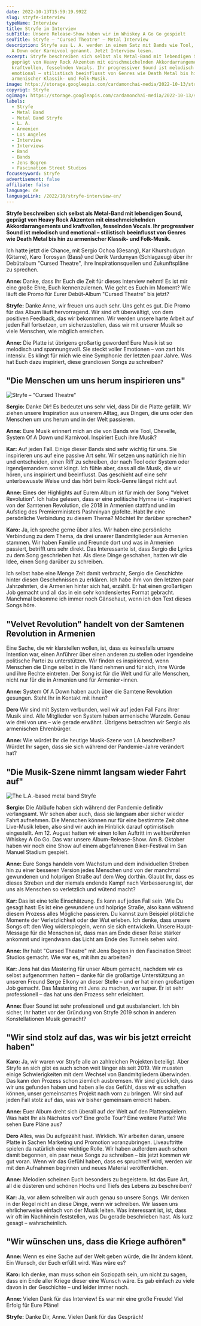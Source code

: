 ```yaml
---
date: 2022-10-13T15:59:19.992Z
slug: stryfe-interview
typeName: Interview
title: Stryfe im Interview
subTitle: Unsere Release-Show haben wir im Whiskey A Go Go gespielt
seoTitle: Stryfe – "Cursed Theatre" – Metal Interview
description: Stryfe aus L. A. werden in einem Satz mit Bands wie Tool, System Of
  A Down oder Karnivool genannt. Jetzt Interview lesen.
excerpt: Stryfe beschreiben sich selbst als Metal-Band mit lebendigen Sound,
  geprägt von Heavy Rock Akzenten mit einschmeichelnden Akkordarrangements und
  kraftvollen, fesselnden Vocals. Ihr progressiver Sound ist melodisch und
  emotional – stilistisch beeinflusst von Genres wie Death Metal bis hin zu
  armenischer Klassik- und Folk-Musik.
image: https://storage.googleapis.com/cardamonchai-media/2022-10-13/stryfe-interview-jpeg-imagine-080808_302c2a_1024_768/640.webp
copyrigt: Stryfe
ogImage: https://storage.googleapis.com/cardamonchai-media/2022-10-13/stryfe-interview-fb-jpeg-imagine-080808_34302e_1200_628/640.webp
labels:
  - Stryfe
  - Metal Band
  - Metal Band Stryfe
  - L. A.
  - Armenien
  - Los Angeles
  - Interview
  - Interviews
  - Band
  - Bands
  - Jens Bogren
  - Fascination Street Studios
focusKeyword: Stryfe
advertisement: false
affiliate: false
language: de
languageLink: /2022/10/stryfe-interview-en/
---
```

**Stryfe beschreiben sich selbst als Metal-Band mit lebendigen Sound, geprägt von Heavy Rock Akzenten mit einschmeichelnden Akkordarrangements und kraftvollen, fesselnden Vocals. Ihr progressiver Sound ist melodisch und emotional – stilistisch beeinflusst von Genres wie Death Metal bis hin zu armenischer Klassik- und Folk-Musik.**

Ich hatte jetzt die Chance, mit Sergio Ochoa (Gesang), Kar Khurshudyan (Gitarre), Karo Torosyan (Bass) und Derik Vardumyan (Schlagzeug) über ihr Debütalbum "Cursed Theatre", ihre Inspirationsquellen und Zukunftspläne zu sprechen.

**Anne:** Danke, dass Ihr Euch die Zeit für dieses Interview nehmt! Es ist mir eine große Ehre, Euch kennenzulernen. Wie geht es Euch im Moment? Wie läuft die Promo für Eurer Debüt-Album "Cursed Theatre" bis jetzt?

**Stryfe:** Danke Anne, wir freuen uns auch sehr. Uns geht es gut. Die Promo für das Album läuft hervorragend. Wir sind oft überwältigt, von dem positiven Feedback, das wir bekommen. Wir werden unsere harte Arbeit auf jeden Fall fortsetzen, um sicherzustellen, dass wir mit unserer Musik so viele Menschen, wie möglich erreichen.

**Anne:** Die Platte ist übrigens großartig geworden! Eure Musik ist so melodisch und spannungsvoll. Sie steckt voller Emotionen – von zart bis intensiv. Es klingt für mich wie eine Symphonie der letzten paar Jahre. Was hat Euch dazu inspiriert, diese grandiosen Songs zu schreiben?

## "Die Menschen um uns herum inspirieren uns"

![Stryfe – "Cursed Theatre"](https://storage.googleapis.com/cardamonchai-media/2022-10-13/stryfe-band-cursed-theatre-album-cover-art-jpeg-imagine-080808_270f15_1418_1418/640.webp "Stryfe – \"Cursed Theatre\"")

**Sergio:**  Danke Dir! Es bedeutet uns sehr viel, dass Dir die Platte gefällt. Wir ziehen unsere Inspiration aus unserem Alltag, aus Dingen, die uns oder den Menschen um uns herum und in der Welt passieren.

**Anne:** Eure Musik erinnert mich an die von Bands wie Tool, Chevelle, System Of A Down und Karnivool. Inspiriert Euch ihre Musik?

**Kar:**  Auf jeden Fall. Einige dieser Bands sind sehr wichtig für uns. Sie inspirieren uns auf eine passive Art sehr. Wir setzen uns natürlich nie hin und entscheiden, einen Riff zu schreiben, der nach Tool oder System oder irgendjemandem sonst klingt. Ich fühle aber, dass all die Musik, die wir hören, uns inspiriert und beeinflusst. Das geschieht auf eine sehr unterbewusste Weise und das hört beim Rock-Genre längst nicht auf.

**Anne:** Eines der Highlights auf Eurem Album ist für mich der Song "Velvet Revolution". Ich habe gelesen, dass er eine politische Hymne ist – inspiriert von der Samtenen Revolution, die 2018 in Armenien stattfand und im Aufstieg des Premierministers Pashninyan gipfelte. Habt Ihr eine persönliche Verbindung zu diesem Thema? Möchtet Ihr darüber sprechen?

**Karo:** Ja, ich spreche gerne über alles. Wir haben eine persönliche Verbindung zu dem Thema, da drei unserer Bandmitglieder aus Armenien stammen. Wir haben Familie und Freunde dort und was in Armenien passiert, betrifft uns sehr direkt. Das Interessante ist, dass Sergio die Lyrics zu dem Song geschrieben hat. Als diese Dinge geschahen, hatten wir die Idee, einen Song darüber zu schreiben.

Ich selbst habe eine Menge Zeit damit verbracht, Sergio die Geschichte hinter diesen Geschehnissen zu erklären. Ich habe ihm von den letzten paar Jahrzehnten, die Armenien hinter sich hat, erzählt. Er hat einen großartigen Job gemacht und all das in ein sehr kondensiertes Format gebracht. Manchmal bekomme ich immer noch Gänsehaut, wenn ich den Text dieses Songs höre.

## "Velvet Revolution" handelt von der Samtenen Revolution in Armenien

Eine Sache, die wir klarstellen wollen, ist, dass es keinesfalls unsere Intention war, einen Anführer über einen anderen zu stellen oder irgendeine politische Partei zu unterstützen. Wir finden es inspirierend, wenn Menschen die Dinge selbst in die Hand nehmen und für sich, ihre Würde und ihre Rechte eintreten. Der Song ist für die Welt und für alle Menschen, nicht nur für die in Armenien und für Armenier⋆innen.

**Anne:** System Of A Down haben auch über die Samtene Revolution gesungen. Steht Ihr in Kontakt mit ihnen?

**Dero** Wir sind mit System verbunden, weil wir auf jeden Fall Fans ihrer Musik sind. Alle Mitglieder von System haben armenische Wurzeln. Genau wie drei von uns – wie gerade erwähnt. Übrigens betrachten wir Sergio als armenischen Ehrenbürger.

**Anne:** Wie würdet Ihr die heutige Musik-Szene von LA beschreiben? Würdet Ihr sagen, dass sie sich während der Pandemie-Jahre verändert hat?

## "Die Musik-Szene nimmt langsam wieder Fahrt auf"

![The L.A.-based metal band Stryfe](https://storage.googleapis.com/cardamonchai-media/2022-10-13/stryfe-interview-1-jpeg-imagine-481818_68342a_1024_768/640.webp "The L.A.-based metal band Stryfe")

**Sergio:** Die Abläufe haben sich während der Pandemie definitiv verlangsamt. Wir sehen aber auch, dass sie langsam aber sicher wieder Fahrt aufnehmen. Die Menschen können nur für eine bestimmte Zeit ohne Live-Musik leben, also sind wir auch im Hinblick darauf optimistisch eingestellt. Am 12. August hatten wir einen tollen Auftritt im weltberühmten Whiskey A Go Go. Das war unsere Album-Release-Show. Am 8. Oktober haben wir noch eine Show auf einem abgefahrenen Biker-Festival im San Manuel Stadium gespielt.

**Anne:** Eure Songs handeln vom Wachstum und dem individuellen Streben hin zu einer besseren Version jedes Menschen und von der manchmal gewundenen und holprigen Straße auf dem Weg dorthin. Glaubt Ihr, dass es dieses Streben und der niemals endende Kampf nach Verbesserung ist, der uns als Menschen so verletzlich und wütend macht?

**Kar:** Das ist eine tolle Einschätzung. Es kann auf jeden Fall sein. Wie Du gesagt hast: Es ist eine gewundene und holprige Straße, also kann während diesem Prozess alles Mögliche passieren. Du kannst zum Beispiel plötzliche Momente der Verletzlichkeit oder der Wut erleben. Ich denke, dass unsere Songs oft den Weg widerspiegeln, wenn sie sich entwickeln. Unsere Haupt-Message für die Menschen ist, dass man am Ende dieser Reise stärker ankommt und irgendwann das Licht am Ende des Tunnels sehen wird.

**Anne:** Ihr habt "Cursed Theatre" mit Jens Bogren in den Fascination Street Studios gemacht. Wie war es, mit ihm zu arbeiten?

**Kar:**  Jens hat das Mastering für unser Album gemacht, nachdem wir es selbst aufgenommen hatten – danke für die großartige Unterstützung an unseren Freund Serge Elkony an dieser Stelle – und er hat einen großartigen Job gemacht. Das Mastering mit Jens zu machen, war super. Er ist sehr professionell – das hat uns den Prozess sehr erleichtert.

**Anne:** Euer Sound ist sehr professionell und gut ausbalanciert. Ich bin sicher, Ihr hattet vor der Gründung von Stryfe 2019 schon in anderen Konstellationen Musik gemacht?

## "Wir sind stolz auf das, was wir bis jetzt erreicht haben"

**Karo:** Ja, wir waren vor Stryfe alle an zahlreichen Projekten beteiligt. Aber Stryfe an sich gibt es auch schon weit länger als seit 2019. Wir mussten einige Schwierigkeiten mit dem Wechsel von Bandmitgliedern überwinden. Das kann den Prozess schon ziemlich ausbremsen. Wir sind glücklich, dass wir uns gefunden haben und haben alle das Gefühl, dass wir es schaffen können, unser gemeinsames Projekt nach vorn zu bringen. Wir sind auf jeden Fall stolz auf das, was wir bisher gemeinsam erreicht haben.

**Anne:** Euer Album dreht sich überall auf der Welt auf den Plattenspielern. Was habt Ihr als Nächstes vor? Eine große Tour? Eine weitere Platte? Wie sehen Eure Pläne aus?

**Dero**  Alles, was Du aufgezählt hast. Wirklich. Wir arbeiten daran, unsere Platte in Sachen Marketing und Promotion voranzubringen. Liveauftritte spielen da natürlich eine wichtige Rolle. Wir haben außerdem auch schon damit begonnen, ein paar neue Songs zu schreiben – bis jetzt kommen wir gut voran. Wenn wir das Gefühl haben, dass es spruchreif wird, werden wir mit den Aufnahmen beginnen und neues Material veröffentlichen.

**Anne:** Melodien scheinen Euch besonders zu begeistern. Ist das Eure Art, all die düsteren und schönen Hochs und Tiefs des Lebens zu beschreiben?

**Kar:**  Ja, vor allem schreiben wir auch genau so unsere Songs. Wir denken in der Regel nicht an diese Dinge, wenn wir schreiben. Wir lassen uns ehrlicherweise einfach von der Musik leiten. Was interessant ist, ist, dass wir oft im Nachhinein feststellen, was Du gerade beschrieben hast. Als kurz gesagt – wahrscheinlich.

## "Wir wünschen uns, dass die Kriege aufhören"

**Anne:** Wenn es eine Sache auf der Welt geben würde, die Ihr ändern könnt. Ein Wunsch, der Euch erfüllt wird. Was wäre es?

**Karo:** Ich denke, man muss schon ein Soziopath sein, um nicht zu sagen, dass ein Ende aller Kriege dieser eine Wunsch wäre. Es gab einfach zu viele davon in der Geschichte – und leider immer noch.

**Anne:** Vielen Dank für das Interview! Es war mir eine große Freude! Viel Erfolg für Eure Pläne!

**Stryfe:**  Danke Dir, Anne. Vielen Dank für das Gespräch!